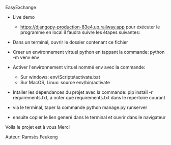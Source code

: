 EasyExchange
 - Live demo
    - https://djangopy-production-83e4.up.railway.app
 pour éxécuter le programme en local il faudra suivre les étapes suivantes:

 - Dans un terminal, ouvrir le dossier contenant ce fichier 
 - Creer un environnement virtuel python en tappant la commande: python -m venv env
 - Activer l'environnement virtuel nommé env avec la commande:
    - Sur windows: env\Scripts\activate.bat
    - Sur MacOS, Linux: source env/bin/activate
- Intaller les dépendances du projet avec la commande: pip install -r requirements.txt, à noter que requirements.txt dans le repertoire courant
- via le terminal, taper la commande python manage.py runserver 
- ensuite copier le lien generé dans le terminal et ouvrir dans le navigateur

Voila le projet est à vous
Merci

Auteur: Ramsès Feukeng